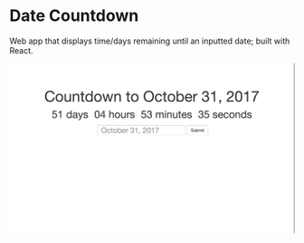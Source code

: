 # Date Countdown

Web app that displays time/days remaining until an inputted date; built with React.

![Image](./images/image.png?raw=true)
